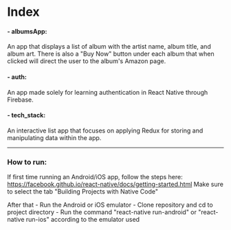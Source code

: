 # Index

#### - albumsApp:
An app that displays a list of album with the artist name, album title, and album art. There is also a "Buy Now" button under each album that when clicked will direct the user to the album's Amazon page. 

#### - auth:
An app made solely for learning authentication in React Native through Firebase.

#### - tech_stack:
An interactive list app that focuses on applying Redux for storing and manipulating data within the app.  

---

### How to run:

If first time running an Android/iOS app, follow the steps here: https://facebook.github.io/react-native/docs/getting-started.html Make sure to select the tab "Building Projects with Native Code"

After that - Run the Android or iOS emulator
           - Clone repository and cd to project directory
           - Run the command "react-native run-android" or "react-native run-ios" according to the emulator used
